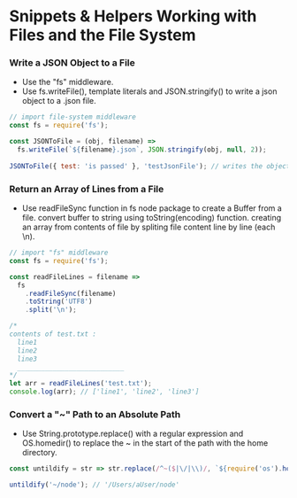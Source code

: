 # Snippets & Helpers Working with Files and the File System

### Write a JSON Object to a File
- Use the "fs" middleware.
- Use fs.writeFile(), template literals and JSON.stringify() to write a json object to a .json file.
```javascript
// import file-system middleware
const fs = require('fs');

const JSONToFile = (obj, filename) =>
  fs.writeFile(`${filename}.json`, JSON.stringify(obj, null, 2));
  
JSONToFile({ test: 'is passed' }, 'testJsonFile'); // writes the object to 'testJsonFile.json'
```
### Return an Array of Lines from a File
- Use readFileSync function in fs node package to create a Buffer from a file. convert buffer to string using toString(encoding) function. creating an array from contents of file by spliting file content line by line (each \n).
```javascript
// import "fs" middleware
const fs = require('fs');

const readFileLines = filename =>
  fs
    .readFileSync(filename)
    .toString('UTF8')
    .split('\n');

/*
contents of test.txt :
  line1
  line2
  line3
  ___________________________
*/
let arr = readFileLines('test.txt');
console.log(arr); // ['line1', 'line2', 'line3']
```
### Convert a "~" Path to an Absolute Path
- Use String.prototype.replace() with a regular expression and OS.homedir() to replace the ~ in the start of the path with the home directory.
```javascript
const untildify = str => str.replace(/^~($|\/|\\)/, `${require('os').homedir()}$1`);

untildify('~/node'); // '/Users/aUser/node'
```
